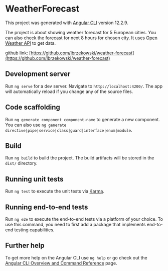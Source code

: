 # WeatherForecast

This project was generated with [Angular CLI](https://github.com/angular/angular-cli) version 12.2.9.

The project is about showing weather forecast for 5 European cities. You can
also check the forecast for next 8 hours for chosen city.
It uses [Open Weather API](https://openweathermap.org/) to get data. 

github link: [https://github.com/lbrzekowski/weather-forecast](https://github.com/lbrzekowski/weather-forecast)

## Development server

Run `ng serve` for a dev server. Navigate to `http://localhost:4200/`. The app will automatically reload if you change any of the source files.

## Code scaffolding

Run `ng generate component component-name` to generate a new component. You can also use `ng generate directive|pipe|service|class|guard|interface|enum|module`.

## Build

Run `ng build` to build the project. The build artifacts will be stored in the `dist/` directory.

## Running unit tests

Run `ng test` to execute the unit tests via [Karma](https://karma-runner.github.io).

## Running end-to-end tests

Run `ng e2e` to execute the end-to-end tests via a platform of your choice. To use this command, you need to first add a package that implements end-to-end testing capabilities.

## Further help

To get more help on the Angular CLI use `ng help` or go check out the [Angular CLI Overview and Command Reference](https://angular.io/cli) page.
